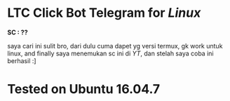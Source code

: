 # LTC Click Bot Telegram for *Linux*
**SC : ??**

saya cari ini sulit bro, dari dulu cuma dapet yg versi termux, gk work untuk linux, and finally saya menemukan sc ini di *YT*, dan stelah saya coba ini berhasil :]

# Tested on Ubuntu 16.04.7
